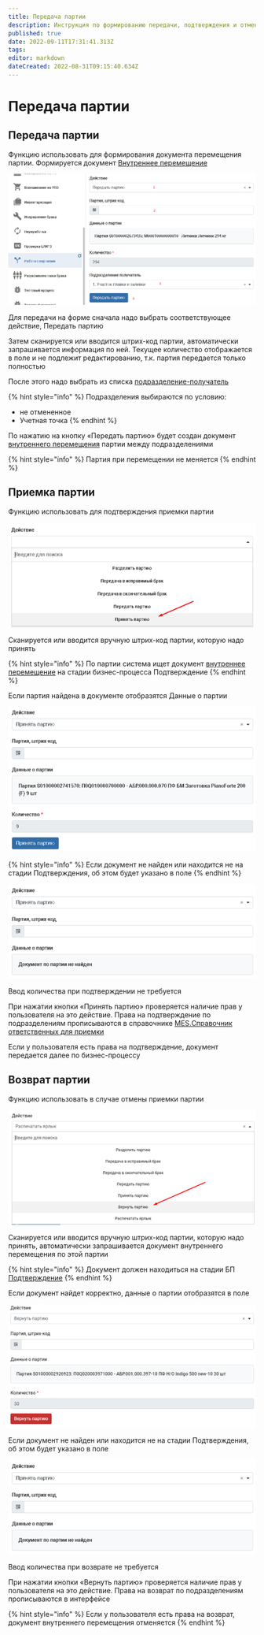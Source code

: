```yaml
---
title: Передача партии
description: Инструкция по формированию передачи, подтверждения и отмены партии ТМЦ
published: true
date: 2022-09-11T17:31:41.313Z
tags: 
editor: markdown
dateCreated: 2022-08-31T09:15:40.634Z
---
```


# Передача партии

## Передача партии

Функцию использовать для формирования документа перемещения партии. Формируется документ [Внутреннее перемещение](../../../../uchet/peremesheniya-tovarov-1/vnutrennee-peremeshenie/)

![](<../../../../assets/0 (7)1.png>)

Для передачи на форме сначала надо выбрать соответствующее действие, Передать партию

Затем сканируется или вводится штрих-код партии, автоматически запрашивается информация по ней. Текущее количество отображается в поле и не подлежит редактированию, т.к. партия передается только полностью

После этого надо выбрать из списка [подразделение-получатель](../../../../upravlenie-mdm/spravochnik-podrazdelenii/podrazdeleniya.md)

{% hint style="info" %}
Подразделения выбираются по условию:

* не отмененное
* Учетная точка
{% endhint %}

По нажатию на кнопку «Передать партию» будет создан документ [внутреннего перемещения](../../../../uchet/peremesheniya-tovarov-1/vnutrennee-peremeshenie/) партии между подразделениями

{% hint style="info" %}
Партия при перемещении не меняется
{% endhint %}

## Приемка партии

Функцию использовать для подтверждения приемки партии

![](<../../../../assets/image (279).png>)

Сканируется или вводится вручную штрих-код партии, которую надо принять

{% hint style="info" %}
По партии система ищет документ [внутреннее перемещение](../../../../uchet/peremesheniya-tovarov-1/vnutrennee-peremeshenie/) на стадии бизнес-процесса Подтверждение
{% endhint %}

Если партия найдена в документе отобразятся Данные о партии

![](<../../../../assets/image (728).png>)

{% hint style="info" %}
Если документ не найден или находится не на стадии Подтверждения, об этом будет указано в поле
{% endhint %}

![](<../../../../assets/image (242).png>)

Ввод количества при подтверждении не требуется

При нажатии кнопки «Принять партию» проверяется наличие прав у пользователя на это действие. Права на подтверждение по подразделениям прописываются в справочнике [MES.Справочник ответственных для приемки](../../../../uchet/nsi-uchet/spravochniki-pravil-peremesheniya.md#mes.-spravochnik-otvetstvennykh-dlya-priemki)

Если у пользователя есть права на подтверждение, документ передается далее по бизнес-процессу

## Возврат партии

Функцию использовать в случае отмены приемки партии

![](<../../../../assets/image (140).png>)

Сканируется или вводится вручную штрих-код партии, которую надо принять, автоматически запрашивается документ внутреннего перемещения по этой партии

{% hint style="info" %}
Документ должен находиться на стадии БП [Подтверждение](../../../../uchet/peremesheniya-tovarov-1/biznes-processy-peremesheniya/bp.vnutrenee-peremeshenie.md)
{% endhint %}

Если документ найдет корректно, данные о партии отобразятся в поле

![](<../../../../assets/image (508).png>)

Если документ не найден или находится не на стадии Подтверждения, об этом будет указано в поле

![](<../../../../assets/image (181).png>)

Ввод количества при возврате не требуется

При нажатии кнопки «Вернуть партию» проверяется наличие прав у пользователя на это действие. Права на возврат по подразделениям прописываются в интерфейсе

{% hint style="info" %}
Если у пользователя есть права на возврат, документ внутреннего перемещения отменяется
{% endhint %}
